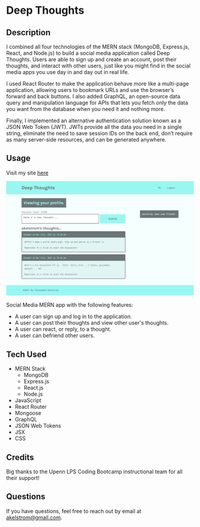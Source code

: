 # Deep Thoughts

## Description

I combined all four technologies of the MERN stack (MongoDB, Express.js, React, and Node.js) to build a social media application called Deep Thoughts. Users are able to sign up and create an account, post their thoughts, and interact with other users, just like you might find in the social media apps you use day in and day out in real life. 

I used React Router to make the application behave more like a multi-page application, allowing users to bookmark URLs and use the browser’s forward and back buttons. I also added GraphQL, an open-source data query and manipulation language for APIs that lets you fetch only the data you want from the database when you need it and nothing more.

Finally, I implemented an alternative authentication solution known as a JSON Web Token (JWT). JWTs provide all the data you need in a single string, eliminate the need to save session IDs on the back end, don’t require as many server-side resources, and can be generated anywhere.

## Usage 

Visit my site [here](https://deep-thoughts13.herokuapp.com/)

![Screenshot of deep-thoughts](deep-thoughts.png)

Social Media MERN app with the following features:
* A user can sign up and log in to the application.
* A user can post their thoughts and view other user's thoughts.
* A user can react, or reply, to a thought.
* A user can befriend other users.

## Tech Used
* MERN Stack
    * MongoDB
    * Express.js
    * React.js
    * Node.js
* JavaScript
* React Router
* Mongoose
* GraphQL
* JSON Web Tokens
* JSX
* CSS

## Credits 

Big thanks to the Upenn LPS Coding Bootcamp instructional team for all their support!

## Questions
If you have questions, feel free to reach out by email at [akelstrom@gmail.com](mailto:akelstrom@gmail.com).
